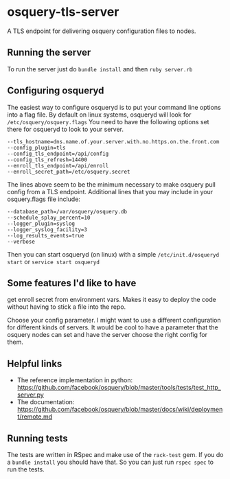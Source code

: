 # osquery-tls-server

A TLS endpoint for delivering osquery configuration files to nodes.

## Running the server

To run the server just do `bundle install` and then `ruby server.rb`

## Configuring osqueryd

The easiest way to configure osqueryd is to put your command line options
into a flag file. By default on linux systems, osqueryd will look for
`/etc/osquery/osquery.flags` You need to have the following options set there
for osqueryd to look to your server.

```
--tls_hostname=dns.name.of.your.server.with.no.https.on.the.front.com
--config_plugin=tls
--config_tls_endpoint=/api/config
--config_tls_refresh=14400
--enroll_tls_endpoint=/api/enroll
--enroll_secret_path=/etc/osquery.secret
```

The lines above seem to be the minimum necessary to make osquery pull config
from a TLS endpoint. Additional lines that you may include in your osquery.flags
file include:

```
--database_path=/var/osquery/osquery.db
--schedule_splay_percent=10
--logger_plugin=syslog
--logger_syslog_facility=3
--log_results_events=true
--verbose
```

Then you can start osqueryd (on linux) with a simple `/etc/init.d/osqueryd start`
or `service start osqueryd`

## Some features I'd like to have
get enroll secret from environment vars. Makes it easy to deploy the code
without having to stick a file into the repo.

Choose your config parameter. I might want to use a different configuration
for different kinds of servers. It would be cool to have a parameter that the
osquery nodes can set and have the server choose the right config for them.

## Helpful links

* The reference implementation in python: https://github.com/facebook/osquery/blob/master/tools/tests/test_http_server.py
* The documentation: https://github.com/facebook/osquery/blob/master/docs/wiki/deployment/remote.md

## Running tests

The tests are written in RSpec and make use of the `rack-test` gem. If you do a
`bundle install` you should have that. So you can just run `rspec spec` to run
the tests.
